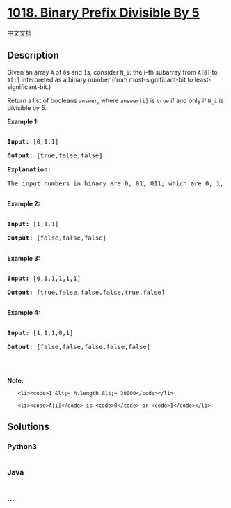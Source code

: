 # [1018. Binary Prefix Divisible By 5](https://leetcode.com/problems/binary-prefix-divisible-by-5)

[中文文档](/solution/1000-1099/1018.Binary%20Prefix%20Divisible%20By%205/README.md)

## Description

<p>Given an array <code>A</code> of <code>0</code>s and <code>1</code>s, consider <code>N_i</code>: the i-th subarray from <code>A[0]</code> to <code>A[i]</code>&nbsp;interpreted&nbsp;as a binary number (from most-significant-bit to least-significant-bit.)</p>

<p>Return a list of booleans&nbsp;<code>answer</code>, where <code>answer[i]</code> is <code>true</code>&nbsp;if and only if <code>N_i</code>&nbsp;is divisible by 5.</p>

<p><strong>Example 1:</strong></p>

<pre>
<strong>Input: </strong><span id="example-input-1-1">[0,1,1]</span>
<strong>Output: </strong><span id="example-output-1">[true,false,false]</span>
<strong>Explanation: </strong>
The input numbers in binary are 0, 01, 011; which are 0, 1, and 3 in base-10.  Only the first number is divisible by 5, so answer[0] is true.
</pre>

<p><strong>Example 2:</strong></p>

<pre>
<strong>Input: </strong><span id="example-input-2-1">[1,1,1]</span>
<strong>Output: </strong><span id="example-output-2">[false,false,false]</span>
</pre>

<p><strong>Example 3:</strong></p>

<pre>
<strong>Input: </strong><span id="example-input-3-1">[0,1,1,1,1,1]</span>
<strong>Output: </strong><span id="example-output-3">[true,false,false,false,true,false]</span>
</pre>

<p><strong>Example 4:</strong></p>

<pre>
<strong>Input: </strong><span id="example-input-4-1">[1,1,1,0,1]</span>
<strong>Output: </strong><span id="example-output-4">[false,false,false,false,false]</span>
</pre>

<p>&nbsp;</p>

<p><strong>Note:</strong></p>

<ol>
	<li><code>1 &lt;= A.length &lt;= 30000</code></li>
	<li><code>A[i]</code> is <code>0</code> or <code>1</code></li>
</ol>


## Solutions

<!-- tabs:start -->

### **Python3**

```python

```

### **Java**

```java

```

### **...**

```

```

<!-- tabs:end -->
